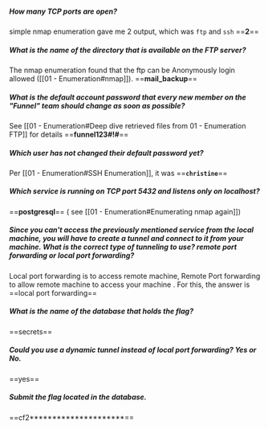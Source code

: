 ##### How many TCP ports are open?
simple nmap enumeration gave me 2 output, which was `ftp` and `ssh`
 ==**2**==

##### What is the name of the directory that is available on the FTP server?
The nmap enumeration found that the ftp can be Anonymously login allowed ([[01 - Enumeration#nmap]]).
==**mail_backup**==

##### What is the default account password that every new member on the "Funnel" team should change as soon as possible?
See [[01 - Enumeration#Deep dive retrieved files from 01 - Enumeration FTP]] for details
==**funnel123#!#**==

##### Which user has not changed their default password yet?
Per [[01 - Enumeration#SSH Enumeration]], it was ==**`christine`**==

##### Which service is running on TCP port 5432 and listens only on localhost?
==**postgresql**== ( see [[01 - Enumeration#Enumerating nmap again]])

##### Since you can't access the previously mentioned service from the local machine, you will have to create a tunnel and connect to it from your machine. What is the correct type of tunneling to use? remote port forwarding or local port forwarding?
Local port forwarding is to access remote machine, Remote Port forwarding to allow remote machine to access your machine . For this, the answer is ==local port forwarding==

##### What is the name of the database that holds the flag?
==secrets==

##### Could you use a dynamic tunnel instead of local port forwarding? Yes or No.
==yes== 

##### Submit the flag located in the database.
==cf2*********************==

